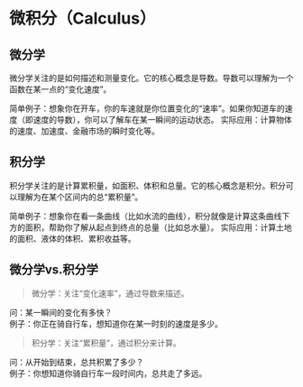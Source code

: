 # 微积分（Calculus）

## 微分学
微分学关注的是如何描述和测量变化。它的核心概念是导数。导数可以理解为一个函数在某一点的“变化速度”。  

简单例子：想象你在开车，你的车速就是你位置变化的“速率”。如果你知道车的速度（即速度的导数），你可以了解车在某一瞬间的运动状态。
实际应用：计算物体的速度、加速度、金融市场的瞬时变化等。

## 积分学 
积分学关注的是计算累积量，如面积、体积和总量。它的核心概念是积分。积分可以理解为在某个区间内的总“累积量”。  

简单例子：想象你在看一条曲线（比如水流的曲线），积分就像是计算这条曲线下方的面积，帮助你了解从起点到终点的总量（比如总水量）。
实际应用：计算土地的面积、液体的体积、累积收益等。

## 微分学vs.积分学

> 微分学：关注“变化速率”，通过导数来描述。  

问：某一瞬间的变化有多快？  
例子：你正在骑自行车，想知道你在某一时刻的速度是多少。  

> 积分学：关注“累积量”，通过积分来计算。 

问：从开始到结束，总共积累了多少？  
例子：你想知道你骑自行车一段时间内，总共走了多远。  